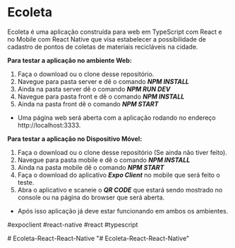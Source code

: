 # Ecoleta

Ecoleta é uma aplicação construída para web em TypeScript com React e no Mobile com React Native que visa 
estabelecer a possibilidade de cadastro de pontos de coletas de materiais recicláveis na cidade.

**Para testar a aplicação no ambiente Web:**

1. Faça o download ou o clone desse repositório.
2. Navegue para pasta server e dê o comando ***NPM INSTALL***
3. Ainda na pasta server dê o comando ***NPM RUN DEV***
4. Navegue para pasta front e dê o comando ***NPM INSTALL***
5. Ainda na pasta front dê o comando ***NPM START***

* Uma página web será aberta com a aplicação rodando no endereço http://localhost:3333.

**Para testar a aplicação no Dispositivo Móvel:**

1. Faça o download ou o clone desse repositório (Se ainda não tiver feito).
2. Navegue para pasta mobile e dê o comando ***NPM INSTALL***
3. Ainda na pasta mobile dê o comando ***NPM START***
4. Faça o download do aplicativo ***Expo Client*** no mobile que será feito o teste.
5. Abra o aplicativo e scaneie o ***QR CODE*** que estará sendo mostrado no console ou na página do browser que será aberta.

* Após isso aplicação já deve estar funcionando em ambos os ambientes.

#expoclient #react-native #react #typescript 



#   E c o l e t a - R e a c t - R e a c t - N a t i v e  
 "# Ecoleta-React-React-Native" 
